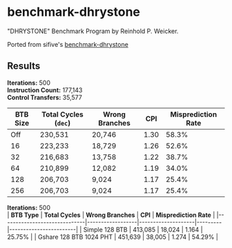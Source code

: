 # benchmark-dhrystone
"DHRYSTONE" Benchmark Program by  Reinhold P. Weicker.

Ported from sifive's [benchmark-dhrystone](https://github.com/sifive/benchmark-dhrystone)

## Results

**Iterations:** 500  
**Instruction Count:** 177,143  
**Control Transfers:** 35,577  

| **BTB Size** | **Total Cycles** (`dec`) | **Wrong Branches** | **CPI** | **Misprediction Rate** |
| ------------ | ------------------------ | ------------------ | ------- | ---------------------  |
| Off          | 230,531                  | 20,746             | 1.30    | 58.3%                  |
| 16           | 223,233                  | 18,729             | 1.26    | 52.6%                  |
| 32           | 216,683                  | 13,758             | 1.22    | 38.7%                  |
| 64           | 210,899                  | 12,082             | 1.19    | 34.0%                  |cd 
| 128          | 206,703                  | 9,024              | 1.17    | 25.4%                  |
| 256          | 206,703                  | 9,024              | 1.17    | 25.4%                  |

**Iterations:** 500  
| **BTB Type**                 | **Total Cycles** | **Wrong Branches** | **CPI** | **Misprediction Rate** |
|------------------------------|------------------|--------------------|---------|------------------------|
| Simple 128 BTB               | 413,085          | 18,024             | 1.164   | 25.75%                 |
| Gshare 128 BTB 1024 PHT      | 451,639          | 38,005             | 1.274   | 54.29%                 |
